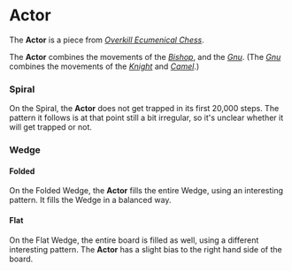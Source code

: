 # Actor

The **Actor** is a piece from [*Overkill Ecumenical
Chess*](#chess-v:rules/overkill-ecumenical-chess).

The **Actor** combines the movements of the
[*Bishop*](bishop.html), and the [*Gnu*](gnu.html).
(The [*Gnu*](gnu.html) combines
the movements of the [*Knight*](knight.html) and [*Camel*](camel.html).)


### Spiral

On the Spiral, the **Actor** does not get trapped in its first 
20,000 steps. The pattern it follows is at that point still a
bit irregular, so it's unclear whether it will get trapped or not.


### Wedge

#### Folded

On the Folded Wedge, the **Actor** fills the entire Wedge, using
an interesting pattern. It fills the Wedge in a balanced way.

#### Flat

On the Flat Wedge, the entire board is filled as well, using a different
interesting pattern. The **Actor** has a slight bias to the right
hand side of the board.

